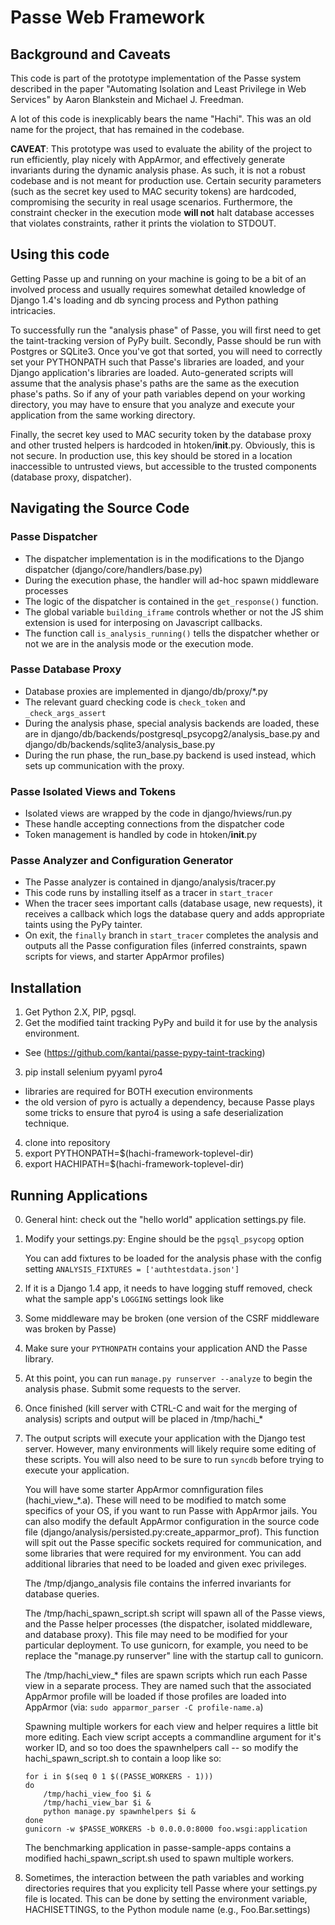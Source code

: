 Passe Web Framework
===================

Background and Caveats
----------------------

This code is part of the prototype implementation of the Passe system
described in the paper "Automating Isolation and Least Privilege in
Web Services" by Aaron Blankstein and Michael J. Freedman.

A lot of this code is inexplicably bears the name "Hachi". This was an
old name for the project, that has remained in the codebase.

**CAVEAT**: This prototype was used to evaluate the ability of the
project to run efficiently, play nicely with AppArmor, and effectively
generate invariants during the dynamic analysis phase. As such, it is
not a robust codebase and is not meant for production use. Certain
security parameters (such as the secret key used to MAC security
tokens) are hardcoded, compromising the security in real usage
scenarios. Furthermore, the constraint checker in the execution mode
**will not** halt database accesses that violates constraints, rather
it prints the violation to STDOUT.

Using this code
---------------

Getting Passe up and running on your machine is going to be a bit of
an involved process and usually requires somewhat detailed knowledge
of Django 1.4's loading and db syncing process and Python pathing
intricacies.

To successfully run the "analysis phase" of Passe, you will first need
to get the taint-tracking version of PyPy built.  Secondly, Passe
should be run with Postgres or SQLite3. Once you've got that sorted, you
will need to correctly set your PYTHONPATH such that Passe's libraries
are loaded, and your Django application's libraries are loaded.
Auto-generated scripts will assume that the analysis phase's paths are
the same as the execution phase's paths. So if any of your path
variables depend on your working directory, you may have to ensure
that you analyze and execute your application from the same working
directory.

Finally, the secret key used to MAC security token by the database proxy
and other trusted helpers is hardcoded in htoken/__init__.py. Obviously,
this is not secure. In production use, this key should be stored in a location
inaccessible to untrusted views, but accessible to the trusted components
(database proxy, dispatcher).

Navigating the Source Code
--------------------------

### Passe Dispatcher

* The dispatcher implementation is in the modifications to the Django
  dispatcher (django/core/handlers/base.py)
* During the execution phase, the handler will ad-hoc spawn middleware
  processes
* The logic of the dispatcher is contained in the `get_response()` function.
* The global variable `building_iframe` controls whether or not the JS
  shim extension is used for interposing on Javascript callbacks.
* The function call `is_analysis_running()` tells the dispatcher whether or
  not we are in the analysis mode or the execution mode.

### Passe Database Proxy

* Database proxies are implemented in django/db/proxy/*.py
* The relevant guard checking code is `check_token` and `_check_args_assert`
* During the analysis phase, special analysis backends are loaded, these are in
  django/db/backends/postgresql_psycopg2/analysis_base.py and
  django/db/backends/sqlite3/analysis_base.py
* During the run phase, the run_base.py backend is used instead, which sets up
  communication with the proxy.

### Passe Isolated Views and Tokens

* Isolated views are wrapped by the code in django/hviews/run.py
* These handle accepting connections from the dispatcher code
* Token management is handled by code in htoken/__init__.py

### Passe Analyzer and Configuration Generator

* The Passe analyzer is contained in django/analysis/tracer.py
* This code runs by installing itself as a tracer in `start_tracer`
* When the tracer sees important calls (database usage, new requests), it receives a
  callback which logs the database query and adds appropriate taints using the PyPy
  tainter.
* On exit, the `finally` branch in `start_tracer` completes the analysis and outputs
  all the Passe configuration files (inferred constraints, spawn scripts for views,
  and starter AppArmor profiles)

Installation
------------

1. Get Python 2.X, PIP, pgsql.
2. Get the modified taint tracking PyPy and build it for use by the
   analysis environment.
 - See (https://github.com/kantai/passe-pypy-taint-tracking)
3. pip install selenium pyyaml pyro4
 - libraries are required for BOTH execution environments
 - the old version of pyro is actually a dependency, because Passe
   plays some tricks to ensure that pyro4 is using a safe deserialization
   technique.
4. clone into repository
5. export PYTHONPATH=$(hachi-framework-toplevel-dir)
6. export HACHIPATH=$(hachi-framework-toplevel-dir)

Running Applications
--------------------

0. General hint: check out the "hello world" application settings.py file.
1. Modify your settings.py:
   Engine should be the `pgsql_psycopg` option

   You can add fixtures to be loaded for the analysis phase with the
   config setting
   `ANALYSIS_FIXTURES = ['authtestdata.json']`
2. If it is a Django 1.4 app, it needs to have logging stuff removed,
   check what the sample app's `LOGGING` settings look like
3. Some middleware may be broken (one version of the CSRF middleware
   was broken by Passe)
4. Make sure your `PYTHONPATH` contains your application AND the Passe
   library.
5. At this point, you can run `manage.py runserver --analyze` to
   begin the analysis phase. Submit some requests to the server.
6. Once finished (kill server with CTRL-C and wait for the merging of
   analysis) scripts and output will be placed in /tmp/hachi_*
7. The output scripts will execute your application with the Django
   test server. However, many environments will likely require some
   editing of these scripts. You will also need to be sure to run
   `syncdb` before trying to execute your application.

   You will have some starter AppArmor comnfiguration files
   (hachi_view_*.a).  These will need to be modified to match some
   specifics of your OS, if you want to run Passe with AppArmor
   jails. You can also modify the default AppArmor configuration in
   the source code file (django/analysis/persisted.py:create_apparmor_prof).
   This function will spit out the Passe specific sockets required for
   communication, and some libraries that were required for my environment.
   You can add additional libraries that need to be loaded
   and given exec privileges.

   The /tmp/django_analysis file contains the inferred invariants for
   database queries.

   The /tmp/hachi_spawn_script.sh script will spawn all of the Passe
   views, and the Passe helper processes (the dispatcher, isolated
   middleware, and database proxy). This file may need to be modified
   for your particular deployment. To use gunicorn, for example, you
   need to be replace the "manage.py runserver" line with the startup
   call to gunicorn.

   The /tmp/hachi_view_* files are spawn scripts which run each Passe view
   in a separate process. They are named such that the associated AppArmor
   profile will be loaded if those profiles are loaded into AppArmor
   (via: `sudo apparmor_parser -C profile-name.a`)


   Spawning multiple workers for each view and helper requires a
   little bit more editing. Each view script accepts a commandline
   argument for it's worker ID, and so too does the spawnhelpers
   call -- so modify the hachi_spawn_script.sh to contain a loop like so:

     ```Shell
     for i in $(seq 0 1 $((PASSE_WORKERS - 1)))
     do
         /tmp/hachi_view_foo $i &
         /tmp/hachi_view_bar $i &
         python manage.py spawnhelpers $i &
     done
     gunicorn -w $PASSE_WORKERS -b 0.0.0.0:8000 foo.wsgi:application
     ```

   The benchmarking application in passe-sample-apps contains a modified
   hachi_spawn_script.sh used to spawn multiple workers.

8. Sometimes, the interaction between the path variables and working
   directories requires that you explicity tell Passe where your settings.py
   file is located. This can be done by setting the environment variable,
   HACHISETTINGS, to the Python module name (e.g., Foo.Bar.settings)
